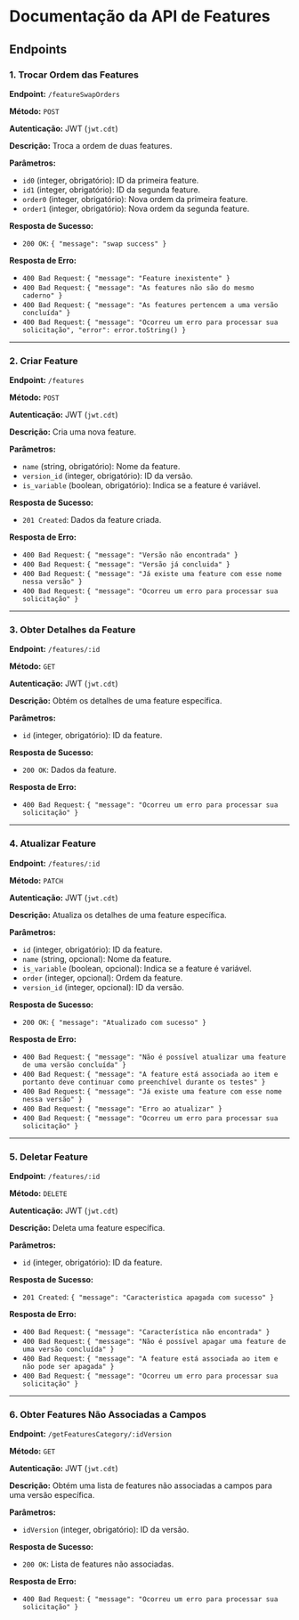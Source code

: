 # Documentação da API de Features

## Endpoints

### 1. Trocar Ordem das Features
**Endpoint:** `/featureSwapOrders`

**Método:** `POST`

**Autenticação:** JWT (`jwt.cdt`)

**Descrição:** Troca a ordem de duas features.

**Parâmetros:**
- `id0` (integer, obrigatório): ID da primeira feature.
- `id1` (integer, obrigatório): ID da segunda feature.
- `order0` (integer, obrigatório): Nova ordem da primeira feature.
- `order1` (integer, obrigatório): Nova ordem da segunda feature.

**Resposta de Sucesso:**
- `200 OK`: `{ "message": "swap success" }`

**Resposta de Erro:**
- `400 Bad Request`: `{ "message": "Feature inexistente" }`
- `400 Bad Request`: `{ "message": "As features não são do mesmo caderno" }`
- `400 Bad Request`: `{ "message": "As features pertencem a uma versão concluída" }`
- `400 Bad Request`: `{ "message": "Ocorreu um erro para processar sua solicitação", "error": error.toString() }`

---

### 2. Criar Feature
**Endpoint:** `/features`

**Método:** `POST`

**Autenticação:** JWT (`jwt.cdt`)

**Descrição:** Cria uma nova feature.

**Parâmetros:**
- `name` (string, obrigatório): Nome da feature.
- `version_id` (integer, obrigatório): ID da versão.
- `is_variable` (boolean, obrigatório): Indica se a feature é variável.

**Resposta de Sucesso:**
- `201 Created`: Dados da feature criada.

**Resposta de Erro:**
- `400 Bad Request`: `{ "message": "Versão não encontrada" }`
- `400 Bad Request`: `{ "message": "Versão já concluida" }`
- `400 Bad Request`: `{ "message": "Já existe uma feature com esse nome nessa versão" }`
- `400 Bad Request`: `{ "message": "Ocorreu um erro para processar sua solicitação" }`

---

### 3. Obter Detalhes da Feature
**Endpoint:** `/features/:id`

**Método:** `GET`

**Autenticação:** JWT (`jwt.cdt`)

**Descrição:** Obtém os detalhes de uma feature específica.

**Parâmetros:**
- `id` (integer, obrigatório): ID da feature.

**Resposta de Sucesso:**
- `200 OK`: Dados da feature.

**Resposta de Erro:**
- `400 Bad Request`: `{ "message": "Ocorreu um erro para processar sua solicitação" }`

---

### 4. Atualizar Feature
**Endpoint:** `/features/:id`

**Método:** `PATCH`

**Autenticação:** JWT (`jwt.cdt`)

**Descrição:** Atualiza os detalhes de uma feature específica.

**Parâmetros:**
- `id` (integer, obrigatório): ID da feature.
- `name` (string, opcional): Nome da feature.
- `is_variable` (boolean, opcional): Indica se a feature é variável.
- `order` (integer, opcional): Ordem da feature.
- `version_id` (integer, opcional): ID da versão.

**Resposta de Sucesso:**
- `200 OK`: `{ "message": "Atualizado com sucesso" }`

**Resposta de Erro:**
- `400 Bad Request`: `{ "message": "Não é possível atualizar uma feature de uma versão concluída" }`
- `400 Bad Request`: `{ "message": "A feature está associada ao item e portanto deve continuar como preenchível durante os testes" }`
- `400 Bad Request`: `{ "message": "Já existe uma feature com esse nome nessa versão" }`
- `400 Bad Request`: `{ "message": "Erro ao atualizar" }`
- `400 Bad Request`: `{ "message": "Ocorreu um erro para processar sua solicitação" }`

---

### 5. Deletar Feature
**Endpoint:** `/features/:id`

**Método:** `DELETE`

**Autenticação:** JWT (`jwt.cdt`)

**Descrição:** Deleta uma feature específica.

**Parâmetros:**
- `id` (integer, obrigatório): ID da feature.

**Resposta de Sucesso:**
- `201 Created`: `{ "message": "Caracteristica apagada com sucesso" }`

**Resposta de Erro:**
- `400 Bad Request`: `{ "message": "Característica não encontrada" }`
- `400 Bad Request`: `{ "message": "Não é possível apagar uma feature de uma versão concluída" }`
- `400 Bad Request`: `{ "message": "A feature está associada ao item e não pode ser apagada" }`
- `400 Bad Request`: `{ "message": "Ocorreu um erro para processar sua solicitação" }`

---

### 6. Obter Features Não Associadas a Campos
**Endpoint:** `/getFeaturesCategory/:idVersion`

**Método:** `GET`

**Autenticação:** JWT (`jwt.cdt`)

**Descrição:** Obtém uma lista de features não associadas a campos para uma versão específica.

**Parâmetros:**
- `idVersion` (integer, obrigatório): ID da versão.

**Resposta de Sucesso:**
- `200 OK`: Lista de features não associadas.

**Resposta de Erro:**
- `400 Bad Request`: `{ "message": "Ocorreu um erro para processar sua solicitação" }`
